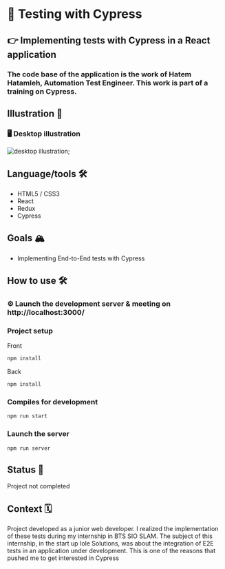 #  :test_tube: Testing with Cypress

## 👉 Implementing tests with Cypress in a React application
### The code base of the application is the work of Hatem Hatamleh, Automation Test Engineer. This work is part of a training on Cypress.

## Illustration 📸
### 🖥  Desktop illustration
![desktop illustration]();


## Language/tools 🛠
- HTML5 / CSS3
- React 
- Redux
- Cypress
  

## Goals 🏔
- Implementing End-to-End tests with Cypress

## How to use 🛠

### ⚙️ Launch the development server & meeting on http://localhost:3000/

### Project setup
Front
```javascript
npm install
```

Back
```javascript
npm install
```

### Compiles for development
```javascript
npm run start 
```

### Launch the server
```javascript
npm run server
```

## Status 🎯
Project not completed

## Context 🗓
Project developed as a junior web developer. 
I realized the implementation of these tests during my internship in BTS SIO SLAM. The subject of this internship, in the start up Iole Solutions, was about the integration of E2E tests in an application under development. This is one of the reasons that pushed me to get interested in Cypress
